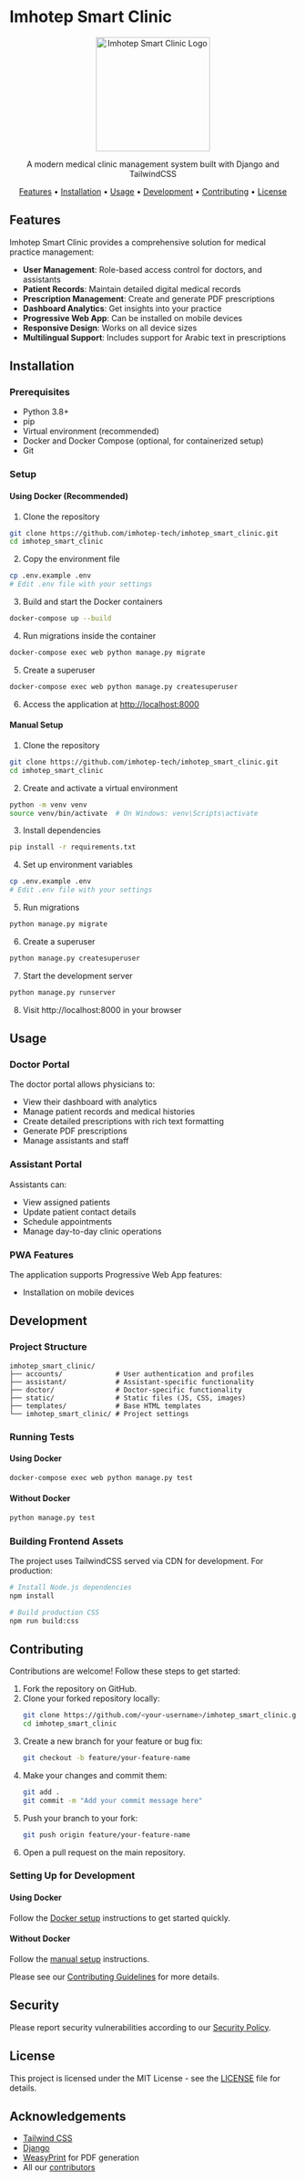 # Imhotep Smart Clinic

<p align="center">
  <img src="static/imhotep_clinic.png" alt="Imhotep Smart Clinic Logo" width="200">
</p>

<p align="center">
  A modern medical clinic management system built with Django and TailwindCSS
</p>

<p align="center">
  <a href="#features">Features</a> •
  <a href="#installation">Installation</a> •
  <a href="#usage">Usage</a> •
  <a href="#development">Development</a> •
  <a href="#contributing">Contributing</a> •
  <a href="#license">License</a>
</p>

## Features

Imhotep Smart Clinic provides a comprehensive solution for medical practice management:

- **User Management**: Role-based access control for doctors, and assistants
- **Patient Records**: Maintain detailed digital medical records
- **Prescription Management**: Create and generate PDF prescriptions
- **Dashboard Analytics**: Get insights into your practice
- **Progressive Web App**: Can be installed on mobile devices
- **Responsive Design**: Works on all device sizes
- **Multilingual Support**: Includes support for Arabic text in prescriptions

## Installation

### Prerequisites

- Python 3.8+
- pip
- Virtual environment (recommended)
- Docker and Docker Compose (optional, for containerized setup)
- Git

### Setup

#### Using Docker (Recommended)

1. Clone the repository
```bash
git clone https://github.com/imhotep-tech/imhotep_smart_clinic.git
cd imhotep_smart_clinic
```

2. Copy the environment file
```bash
cp .env.example .env
# Edit .env file with your settings
```

3. Build and start the Docker containers
```bash
docker-compose up --build
```

4. Run migrations inside the container
```bash
docker-compose exec web python manage.py migrate
```

5. Create a superuser
```bash
docker-compose exec web python manage.py createsuperuser
```

6. Access the application at [http://localhost:8000](http://localhost:8000)

#### Manual Setup

1. Clone the repository
```bash
git clone https://github.com/imhotep-tech/imhotep_smart_clinic.git
cd imhotep_smart_clinic
```

2. Create and activate a virtual environment
```bash
python -m venv venv
source venv/bin/activate  # On Windows: venv\Scripts\activate
```

3. Install dependencies
```bash
pip install -r requirements.txt
```

4. Set up environment variables
```bash
cp .env.example .env
# Edit .env file with your settings
```

5. Run migrations
```bash
python manage.py migrate
```

6. Create a superuser
```bash
python manage.py createsuperuser
```

7. Start the development server
```bash
python manage.py runserver
```

8. Visit http://localhost:8000 in your browser

## Usage

### Doctor Portal

The doctor portal allows physicians to:
- View their dashboard with analytics
- Manage patient records and medical histories
- Create detailed prescriptions with rich text formatting
- Generate PDF prescriptions
- Manage assistants and staff

### Assistant Portal

Assistants can:
- View assigned patients
- Update patient contact details
- Schedule appointments
- Manage day-to-day clinic operations

### PWA Features

The application supports Progressive Web App features:
- Installation on mobile devices

## Development

### Project Structure

```
imhotep_smart_clinic/
├── accounts/             # User authentication and profiles
├── assistant/            # Assistant-specific functionality
├── doctor/               # Doctor-specific functionality
├── static/               # Static files (JS, CSS, images)
├── templates/            # Base HTML templates
└── imhotep_smart_clinic/ # Project settings
```

### Running Tests

#### Using Docker
```bash
docker-compose exec web python manage.py test
```

#### Without Docker
```bash
python manage.py test
```

### Building Frontend Assets

The project uses TailwindCSS served via CDN for development. For production:

```bash
# Install Node.js dependencies
npm install

# Build production CSS
npm run build:css
```

## Contributing

Contributions are welcome! Follow these steps to get started:

1. Fork the repository on GitHub.
2. Clone your forked repository locally:
   ```bash
   git clone https://github.com/<your-username>/imhotep_smart_clinic.git
   cd imhotep_smart_clinic
   ```
3. Create a new branch for your feature or bug fix:
   ```bash
   git checkout -b feature/your-feature-name
   ```
4. Make your changes and commit them:
   ```bash
   git add .
   git commit -m "Add your commit message here"
   ```
5. Push your branch to your fork:
   ```bash
   git push origin feature/your-feature-name
   ```
6. Open a pull request on the main repository.

### Setting Up for Development

#### Using Docker
Follow the [Docker setup](#using-docker-recommended) instructions to get started quickly.

#### Without Docker
Follow the [manual setup](#manual-setup) instructions.

Please see our [Contributing Guidelines](CONTRIBUTING.md) for more details.

## Security

Please report security vulnerabilities according to our [Security Policy](SECURITY.md).

## License

This project is licensed under the MIT License - see the [LICENSE](LICENSE) file for details.

## Acknowledgements

- [Tailwind CSS](https://tailwindcss.com/)
- [Django](https://www.djangoproject.com/)
- [WeasyPrint](https://weasyprint.org/) for PDF generation
- All our [contributors](https://github.com/imhotep-tech/imhotep_smart_clinic/graphs/contributors)

